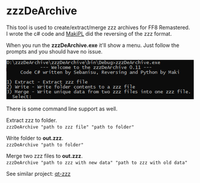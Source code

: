 # zzzDeArchive
This tool is used to create/extract/merge zzz archives for FF8 Remastered.</br>
I wrote the c# code and [MakiPL](https://github.com/MaKiPL) did the reversing of the zzz format.

When you run the __zzzDeArchive.exe__ it'll show a menu. Just follow the prompts and you should have no issue.<p align="center">
![Main menu image](https://raw.githubusercontent.com/Sebanisu/zzzDeArchive/master/img/mainmenu.png)</p>

There is some command line support as well.

Extract zzz to folder.<br/>
`zzzDeArchive "path to zzz file" "path to folder"`

Write folder to __out.zzz__.<br/>
`zzzDeArchive "path to folder"`

Merge two zzz files to __out.zzz__.<br/>
`zzzDeArchive "path to zzz with new data" "path to zzz with old data"`

See similar project: [qt-zzz](https://github.com/myst6re/qt-zzz)
